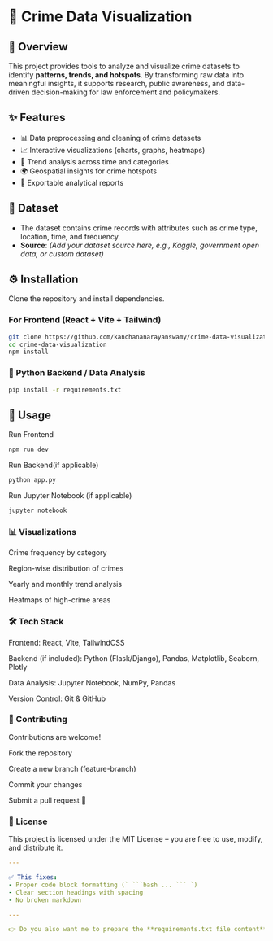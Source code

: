 # 🚨 Crime Data Visualization

## 📌 Overview
This project provides tools to analyze and visualize crime datasets to identify **patterns, trends, and hotspots**. By transforming raw data into meaningful insights, it supports research, public awareness, and data-driven decision-making for law enforcement and policymakers.  

## ✨ Features
- 📊 Data preprocessing and cleaning of crime datasets  
- 📈 Interactive visualizations (charts, graphs, heatmaps)  
- 🔎 Trend analysis across time and categories  
- 🌍 Geospatial insights for crime hotspots  
- 📑 Exportable analytical reports  

## 📂 Dataset
- The dataset contains crime records with attributes such as crime type, location, time, and frequency.  
- **Source**: *(Add your dataset source here, e.g., Kaggle, government open data, or custom dataset)*  

## ⚙️ Installation
Clone the repository and install dependencies.  

### For Frontend (React + Vite + Tailwind)
```bash
git clone https://github.com/kanchananarayanswamy/crime-data-visualization.git
cd crime-data-visualization
npm install
`````
### 🔹 Python Backend / Data Analysis
```bash
pip install -r requirements.txt
`````
## 🚀 Usage
Run Frontend
``` bash
npm run dev
`````
Run Backend(if applicable)
``` bash
python app.py
`````
Run Jupyter Notebook (if applicable)
``` bash
jupyter notebook
`````
### 📊 Visualizations

Crime frequency by category

Region-wise distribution of crimes

Yearly and monthly trend analysis

Heatmaps of high-crime areas

### 🛠️ Tech Stack

Frontend: React, Vite, TailwindCSS

Backend (if included): Python (Flask/Django), Pandas, Matplotlib, Seaborn, Plotly

Data Analysis: Jupyter Notebook, NumPy, Pandas

Version Control: Git & GitHub

### 🤝 Contributing

Contributions are welcome!

Fork the repository

Create a new branch (feature-branch)

Commit your changes

Submit a pull request 🚀

### 📜 License
This project is licensed under the MIT License – you are free to use, modify, and distribute it.
```yaml
---

✅ This fixes:
- Proper code block formatting (` ```bash ... ``` `)  
- Clear section headings with spacing  
- No broken markdown  

---

👉 Do you also want me to prepare the **requirements.txt file content** in the same clean format so you can add it to your repo next?

